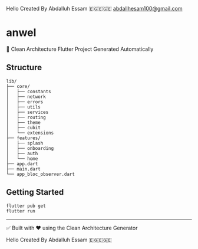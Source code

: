 Hello Created By Abdalluh Essam 🇪🇬🇪🇬🇪
abdallhesam100@gmail.com




# anwel


🚀 Clean Architecture Flutter Project Generated Automatically


## Structure


```
lib/
├── core/
│   ├── constants
│   ├── network
│   ├── errors
│   ├── utils
│   ├── services
│   ├── routing
│   ├── theme
│   ├── cubit
│   └── extensions
├── features/
│   ├── splash
│   ├── onboarding
│   ├── auth
│   └── home
├── app.dart
├── main.dart
└── app_bloc_observer.dart
```


## Getting Started
```bash
flutter pub get
flutter run
```


---


✅ Built with ❤️ using the Clean Architecture Generator


Hello Created By Abdalluh Essam 🇪🇬🇪🇬🇪
